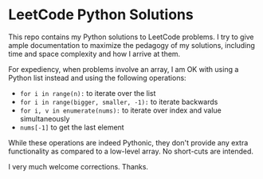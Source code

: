 # LeetCode Python Solutions
This repo contains my Python solutions to LeetCode problems. I try to give ample
documentation to maximize the pedagogy of my solutions, including time and space
complexity and how I arrive at them.

For expediency, when problems involve an array, I am OK with using a Python list
instead and using the following operations:
- `for i in range(n):` to iterate over the list
-  `for i in range(bigger, smaller, -1):` to iterate backwards
- `for i, v in enumerate(nums):` to iterate over index and value simultaneously
- `nums[-1]` to get the last element

While these operations are indeed Pythonic, they don't provide any extra
functionality as compared to a low-level array. No short-cuts are intended.

I very much welcome corrections. Thanks.

